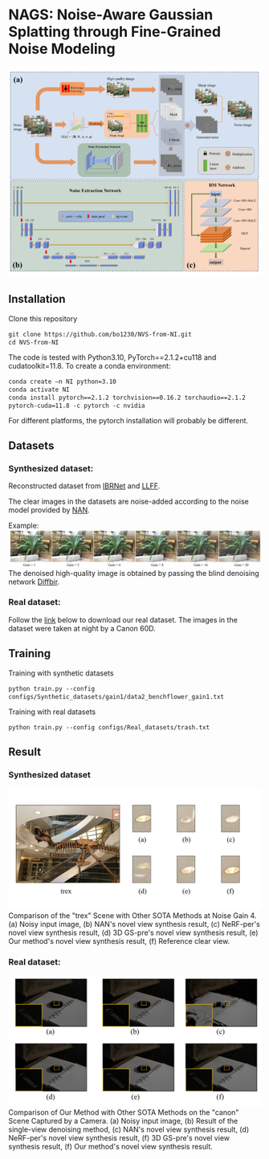 # NAGS: Noise-Aware Gaussian Splatting through Fine-Grained Noise Modeling
![image](figure/overview.jpg) 
## Installation
Clone this repository
```
git clone https://github.com/bo1230/NVS-from-NI.git 
cd NVS-from-NI
```

The code is tested with Python3.10, PyTorch==2.1.2+cu118 and cudatoolkit=11.8. To create a conda environment:
```
conda create –n NI python=3.10
conda activate NI
conda install pytorch==2.1.2 torchvision==0.16.2 torchaudio==2.1.2 pytorch-cuda=11.8 -c pytorch -c nvidia
```
For different platforms, the pytorch installation will probably be different.

## Datasets

### Synthesized dataset: 
Reconstructed dataset from [IBRNet](https://github.com/googleinterns/IBRNet) and [LLFF](https://github.com/Fyusion/LLFF).

The clear images in the datasets are noise-added according to the noise model provided by [NAN](https://github.com/NaamaPearl/nan).

Example:
![image](figure/noise.jpg) 
The denoised high-quality image is obtained by passing the blind denoising network [Diffbir](https://github.com/XPixelGroup/DiffBIR).

### Real dataset:
Follow the [link](https://pan.quark.cn/s/480dfec7a364) below to download our real dataset. The images in the dataset were taken at night by a Canon 60D.

## Training
Training with synthetic datasets
```
python train.py --config configs/Synthetic_datasets/gain1/data2_benchflower_gain1.txt
```
Training with real datasets
```
python train.py --config configs/Real_datasets/trash.txt
```

## Result
### Synthesized dataset
![image](figure/trex.jpg)
Comparison of the "trex" Scene with Other SOTA Methods at Noise Gain 4. (a) Noisy input image, (b) NAN's novel view synthesis result, (c) NeRF-per's novel view synthesis result, (d) 3D GS-pre's novel view synthesis result, (e) Our method's novel view synthesis result, (f) Reference clear view.
### Real dataset:
![image](figure/canon.jpg) 
Comparison of Our Method with Other SOTA Methods on the "canon" Scene Captured by a Camera. (a) Noisy input image, (b) Result of the single-view denoising method, (c) NAN's novel view synthesis result, (d) NeRF-per's novel view synthesis result, (f) 3D GS-pre's novel view synthesis result, (f) Our method's novel view synthesis result.

